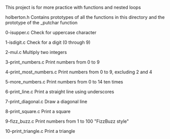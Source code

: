 This project is for more practice with functions and nested loops

holberton.h
Contains prototypes of all the functions in this directory and the prototype of the _putchar function

0-isupper.c
Check for uppercase character

1-isdigit.c
Check for a digit (0 through 9)

2-mul.c
Multiply two integers

3-print_numbers.c
Print numbers from 0 to 9

4-print_most_numbers.c
Print numbers from 0 to 9, excluding 2 and 4

5-more_numbers.c
Print numbers from 0 to 14 ten times

6-print_line.c
Print a straight line using underscores

7-print_diagonal.c
Draw a diagonal line

8-print_square.c
Print a square

9-fizz_buzz.c
Print numbers from 1 to 100 "FizzBuzz style"

10-print_triangle.c
Print a triangle
